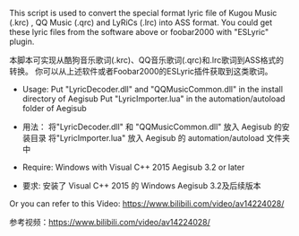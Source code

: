 This script is used to convert the special format lyric file of Kugou Music (.krc) , QQ Music (.qrc) and LyRiCs (.lrc) into ASS format.
You could get these lyric files from the software above or foobar2000 with "ESLyric" plugin.

本脚本可实现从酷狗音乐歌词(.krc)、QQ音乐歌词(.qrc)和.lrc歌词到ASS格式的转换。
你可以从上述软件或者Foobar2000的ESLyric插件获取到这类歌词。

* Usage:
Put "LyricDecoder.dll" and "QQMusicCommon.dll" in the install directory of Aegisub
Put "LyricImporter.lua" in the automation/autoload folder of Aegisub

* 用法：
将"LyricDecoder.dll" 和 "QQMusicCommon.dll" 放入 Aegisub 的安装目录
将"LyricImporter.lua" 放入 Aegisub 的 automation/autoload 文件夹中

* Require:
Windows with Visual C++ 2015
Aegisub 3.2 or later

* 要求:
安装了 Visual C++ 2015 的 Windows
Aegisub 3.2及后续版本

Or you can refer to this Video: https://www.bilibili.com/video/av14224028/

参考视频：https://www.bilibili.com/video/av14224028/
